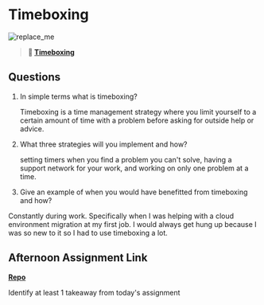 # Timeboxing

![replace_me](https://codeworks.blob.core.windows.net/public/assets/img/illustrations/placeholder.svg)
> **📖 [Timeboxing](https://codeworksacademy.com/fs-student-guide/resources/wk5/03-Timeboxing)**

## Questions

1. In simple terms what is timeboxing?

    Timeboxing is a time management strategy where you limit yourself to a certain amount of time with a problem before asking for outside help or advice. 

2. What three strategies will you implement and how?

    setting timers when you find a problem you can't solve, having a support network for your work, and working on only one problem at a time. 

3. Give an example of when you would have benefitted from timeboxing and how? 

Constantly during work. Specifically when I was helping with a cloud environment migration at my first job. I would always get hung up because I was so new to it so I had to use timeboxing a lot. 

## Afternoon Assignment Link

**[Repo](https://github.com/JakeCarp/relationship-practice)**

Identify at least 1 takeaway from today's assignment
